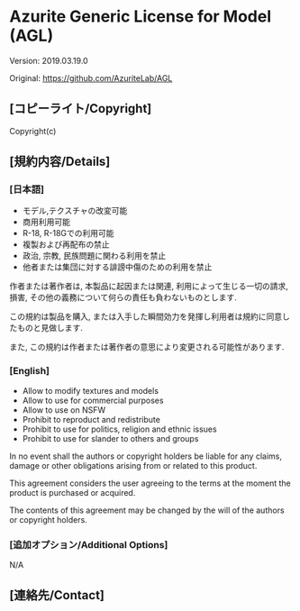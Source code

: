 # Azurite Generic License for Model (AGL)

Version: 2019.03.19.0

Original: https://github.com/AzuriteLab/AGL

## [コピーライト/Copyright]

Copyright(c) <Year> <Author Name>

## [規約内容/Details]

### [日本語]
* モデル,テクスチャの改変可能
* 商用利用可能
* R-18, R-18Gでの利用可能
* 複製および再配布の禁止
* 政治, 宗教, 民族問題に関わる利用を禁止
* 他者または集団に対する誹謗中傷のための利用を禁止

作者または著作者は, 本製品に起因または関連, 利用によって生じる一切の請求, 損害, その他の義務について何らの責任も負わないものとします.

この規約は製品を購入, または入手した瞬間効力を発揮し利用者は規約に同意したものと見做します.

また, この規約は作者または著作者の意思により変更される可能性があります.

### [English]
* Allow to modify textures and models
* Allow to use for commercial purposes
* Allow to use on NSFW
* Prohibit to reproduct and redistribute
* Prohibit to use for politics, religion and ethnic issues
* Prohibit to use for slander to others and groups

In no event shall the authors or copyright holders be liable for any claims, damage or other obligations arising from or related to this product.

This agreement considers the user agreeing to the terms at the moment the product is purchased or acquired.

The contents of this agreement may be changed by the will of the authors or copyright holders.

### [追加オプション/Additional Options]

N/A

## [連絡先/Contact]

<Contact>